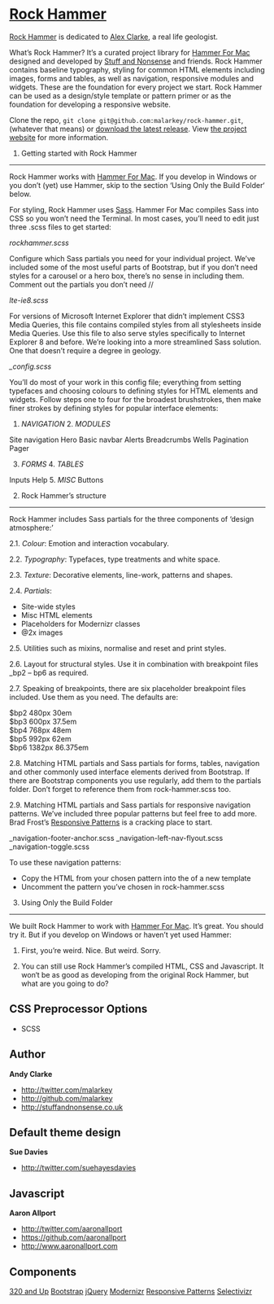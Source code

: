 [Rock Hammer](http://stuffandnonsense.co.uk/projects/rock-hammer/)
=================

[Rock Hammer](http://stuffandnonsense.co.uk/projects/rock-hammer/) is dedicated to [Alex Clarke](http://beardyscientist.com), a real life geologist.

What’s Rock Hammer? It’s a curated project library for [Hammer For Mac](http://hammerformac.com) designed and developed by [Stuff and Nonsense](http://stuffandnonsense.co.uk) and friends. Rock Hammer contains baseline typography, styling for common HTML elements including images, forms and tables, as well as navigation, responsive modules and widgets. These are the foundation for every project we start. Rock Hammer can be used as a design/style template or pattern primer or as the foundation for developing a responsive website.

Clone the repo, `git clone git@github.com:malarkey/rock-hammer.git`, (whatever that means) or [download the latest release](https://github.com/malarkey/rock-hammer/zipball/master). View [the project website](http://stuffandnonsense.co.uk/projects/rock-hammer/) for more information.





1. Getting started with Rock Hammer
-----------------------------------

Rock Hammer works with [Hammer For Mac](http://hammerformac.com). If you develop in Windows or you don’t (yet) use Hammer, skip to the section ‘Using Only the Build Folder‘ below.

For styling, Rock Hammer uses [Sass](http://sass-lang.org). Hammer For Mac compiles Sass into CSS so you won’t need the Terminal. In most cases, you’ll need to edit just three .scss files to get started:

*rockhammer.scss*

Configure which Sass partials you need for your individual project. We’ve included some of the most useful parts of Bootstrap, but if you don’t need styles for a carousel or a hero box, there’s no sense in including them. Comment out the partials you don’t need //

*lte-ie8.scss*

For versions of Microsoft Internet Explorer that didn’t implement CSS3 Media Queries, this file contains compiled styles from all stylesheets inside Media Queries. Use this file to also serve styles specifically to Internet Explorer 8 and before. We’re looking into a more streamlined Sass solution. One that doesn’t require a degree in geology.

*_config.scss*

You’ll do most of your work in this config file; everything from setting typefaces and choosing colours to defining styles for HTML elements and widgets. Follow steps one to four for the broadest brushstrokes, then make finer strokes by defining styles for popular interface elements:

1. *NAVIGATION*				2. *MODULES*

Site navigation				Hero
Basic navbar				Alerts
Breadcrumbs					Wells
Pagination
Pager

3. *FORMS*					4. *TABLES*

Inputs
Help						5. *MISC*
Buttons











2. Rock Hammer’s structure
--------------------------

Rock Hammer includes Sass partials for the three components of ‘design atmosphere:’

2.1. *Colour*: Emotion and interaction vocabulary.

2.2. *Typography*: Typefaces, type treatments and white space.

2.3. *Texture*: Decorative elements, line-work, patterns and shapes.

2.4. *Partials*:

- Site-wide styles
- Misc HTML elements
- Placeholders for Modernizr classes
- @2x images

2.5. Utilities such as mixins, normalise and reset and print styles.

2.6. Layout for structural styles. Use it in combination with breakpoint files _bp2 – bp6 as required.

2.7. Speaking of breakpoints, there are six placeholder breakpoint files included. Use them as you need. The defaults are:

$bp2 		480px		30em		
$bp3 		600px		37.5em  	
$bp4 		768px		48em 		
$bp5 		992px	 	62em		
$bp6 		1382px		86.375em 	

2.8. Matching HTML partials and Sass partials for forms, tables, navigation and other commonly used interface elements derived from Bootstrap. If there are Bootstrap components you use regularly, add them to the partials folder. Don’t forget to reference them from rock-hammer.scss too.

2.9. Matching HTML partials and Sass partials for responsive navigation patterns. We’ve included three popular patterns but feel free to add more. Brad Frost’s [Responsive Patterns](http://bradfrost.github.com/this-is-responsive/patterns.html#navigation) is a cracking place to start.

_navigation-footer-anchor.scss
_navigation-left-nav-flyout.scss
_navigation-toggle.scss

To use these navigation patterns: 

- Copy the HTML from your chosen pattern into the <body> of a new template
- Uncomment the pattern you’ve chosen in rock-hammer.scss










3. Using Only the Build Folder
-------------------------------

We built Rock Hammer to work with [Hammer For Mac](http://hammerformac.com). It’s great. You should try it. But if you develop on Windows or haven’t yet used Hammer:

1. First, you’re weird. Nice. But weird. Sorry.

2. You can still use Rock Hammer’s compiled HTML, CSS and Javascript. It won‘t be as good as developing from the original Rock Hammer, but what are you going to do?









CSS Preprocessor Options
------------------------

+ SCSS



Author
-------

**Andy Clarke**

+ http://twitter.com/malarkey
+ http://github.com/malarkey
+ http://stuffandnonsense.co.uk

Default theme design
--------------------

**Sue Davies**

+ http://twitter.com/suehayesdavies

Javascript
----------

**Aaron Allport**

+ http://twitter.com/aaronallport
+ https://github.com/aaronallport
+ http://www.aaronallport.com


Components
----------

[320 and Up](http://stuffandnonsense.co.uk/projects/320andup)
[Bootstrap](http://twitter.github.com/bootstrap)
[jQuery](http://jquery.com)
[Modernizr](http://modernizr.com)
[Responsive Patterns](http://bradfrost.github.com/this-is-responsive/patterns.html)
[Selectivizr](http://selectivizr.com)
